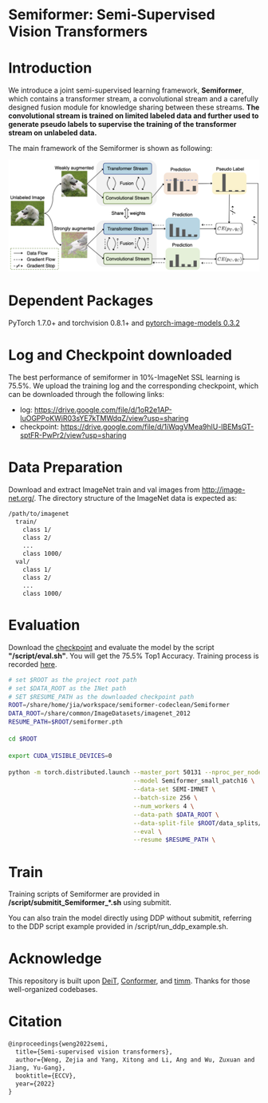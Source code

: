 # Semiformer: Semi-Supervised Vision Transformers

# Introduction

We introduce a joint semi-supervised learning framework, **Semiformer**, which contains a transformer stream, a convolutional stream and a carefully designed fusion module for knowledge sharing between these streams. **The convolutional stream is trained on limited labeled data and further used to generate pseudo labels to supervise the training of the transformer stream on unlabeled data.** 

The main framework of the Semiformer is shown as following:

![](figures/semiformer_framework.png)

# Dependent Packages

PyTorch 1.7.0+ and torchvision 0.8.1+ and [pytorch-image-models 0.3.2](https://github.com/rwightman/pytorch-image-models)

# Log and Checkpoint downloaded

The best performance of semiformer in 10%-ImageNet SSL learning is 75.5%. We upload the training log and the corresponding checkpoint, which can be downloaded through the following links:

- log: https://drive.google.com/file/d/1oR2e1AP-luOGPPoKWiR03sYE7kTMWdqZ/view?usp=sharing
- checkpoint: https://drive.google.com/file/d/1iWqgVMea9hlU-lBEMsGT-sptFR-PwPr2/view?usp=sharing

# Data Preparation

Download and extract ImageNet train and val images from http://image-net.org/. The directory structure of the ImageNet data is expected as:

```
/path/to/imagenet
  train/
    class 1/
    class 2/
    ...
    class 1000/
  val/
    class 1/
    class 2/
    ...
    class 1000/
```

# Evaluation

Download the [checkpoint](https://drive.google.com/file/d/1iWqgVMea9hlU-lBEMsGT-sptFR-PwPr2/view?usp=sharing) and evaluate the model by the script **"/script/eval.sh"**. You will get the 75.5% Top1 Accuracy. Training process is recorded [here](https://drive.google.com/file/d/1oR2e1AP-luOGPPoKWiR03sYE7kTMWdqZ/view?usp=sharing). 

```bash
# set $ROOT as the project root path
# set $DATA_ROOT as the INet path 
# SET $RESUME_PATH as the downloaded checkpoint path
ROOT=/share/home/jia/workspace/semiformer-codeclean/Semiformer
DATA_ROOT=/share/common/ImageDatasets/imagenet_2012
RESUME_PATH=$ROOT/semiformer.pth

cd $ROOT

export CUDA_VISIBLE_DEVICES=0

python -m torch.distributed.launch --master_port 50131 --nproc_per_node=1 --use_env semi_main_concat_evalVersion.py \
                                   --model Semiformer_small_patch16 \
                                   --data-set SEMI-IMNET \
                                   --batch-size 256 \
                                   --num_workers 4 \
                                   --data-path $DATA_ROOT \
                                   --data-split-file $ROOT/data_splits/files2shards_train_size128116_split1.txt \
                                   --eval \
                                   --resume $RESUME_PATH \
```

# Train

Training scripts of Semiformer are provided in **/script/submitit_Semiformer_*.sh** using submitit. 

You can also train the model directly using DDP without submitit, referring to the DDP script example provided in /script/run_ddp_example.sh. 

# Acknowledge

This repository is built upon [DeiT](https://github.com/facebookresearch/deit), [Conformer](https://github.com/pengzhiliang/Conformer), and [timm](https://github.com/rwightman/pytorch-image-models). Thanks for those well-organized codebases.

# Citation

```
@inproceedings{weng2022semi,
  title={Semi-supervised vision transformers},
  author={Weng, Zejia and Yang, Xitong and Li, Ang and Wu, Zuxuan and Jiang, Yu-Gang},
  booktitle={ECCV},
  year={2022}
}
```

